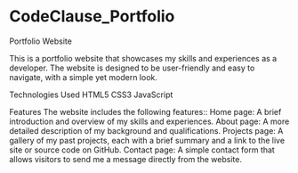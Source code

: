 # CodeClause_Portfolio
Portfolio Website

This is a portfolio website that showcases my skills and experiences as a developer. 
The website is designed to be user-friendly and easy to navigate, with a simple yet modern look.


Technologies Used
HTML5
CSS3
JavaScript

Features
The website includes the following features::
Home page: A brief introduction and overview of my skills and experiences.
About page: A more detailed description of my background and qualifications.
Projects page: A gallery of my past projects, each with a brief summary and a link to the live site or source code on GitHub.
Contact page: A simple contact form that allows visitors to send me a message directly from the website.
